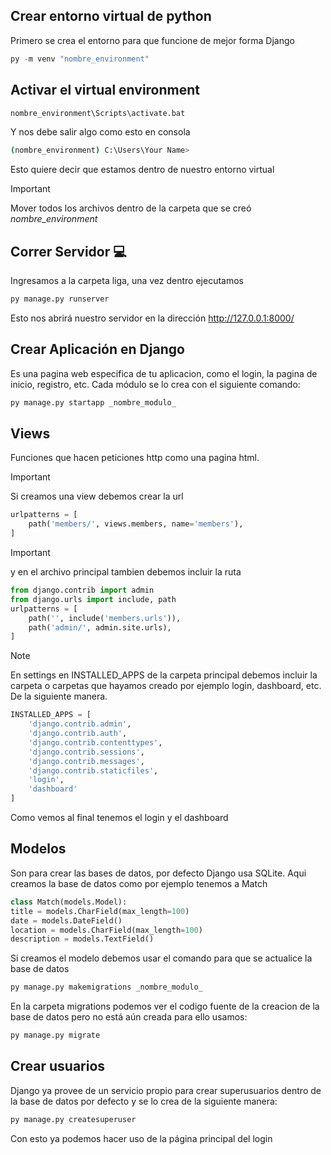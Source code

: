## Crear entorno virtual de python
Primero se crea el entorno para que funcione de mejor forma Django
```python
py -m venv "nombre_environment"
```

## Activar el virtual environment
```python
nombre_environment\Scripts\activate.bat
```
Y nos debe salir algo como esto en consola
```bash
(nombre_environment) C:\Users\Your Name>
```
Esto quiere decir que estamos dentro de nuestro entorno virtual

> [!IMPORTANT]
> Mover todos los archivos dentro de la carpeta que se creó *nombre_environment*

## Correr Servidor 💻
Ingresamos a la carpeta liga, una vez dentro ejecutamos
```python
py manage.py runserver
```

Esto nos abrirá nuestro servidor en la dirección http://127.0.0.1:8000/

## Crear Aplicación en Django
Es una pagina web especifica de tu aplicacion, como el login, la pagina de inicio, registro, etc.
Cada módulo se lo crea con el siguiente comando:

```python
py manage.py startapp _nombre_modulo_
```

## Views
Funciones que hacen peticiones http como una pagina html.
> [!IMPORTANT]
> Si creamos una view debemos crear la url
```python
urlpatterns = [
    path('members/', views.members, name='members'),
]
```
> [!IMPORTANT]
> y en el archivo principal tambien debemos incluir la ruta

```python
from django.contrib import admin
from django.urls import include, path
urlpatterns = [
    path('', include('members.urls')),
    path('admin/', admin.site.urls),
]
```

> [!NOTE]
> En settings en INSTALLED_APPS de la carpeta principal debemos incluir la carpeta o carpetas que hayamos creado por ejemplo login, dashboard, etc. De la siguiente manera.
```python
INSTALLED_APPS = [
    'django.contrib.admin',
    'django.contrib.auth',
    'django.contrib.contenttypes',
    'django.contrib.sessions',
    'django.contrib.messages',
    'django.contrib.staticfiles',
    'login',
    'dashboard'
]
```
Como vemos al final tenemos el login y el dashboard


## Modelos
Son para crear las bases de datos, por defecto Django usa SQLite.
Aqui creamos la base de datos como por ejemplo tenemos a Match

```python
class Match(models.Model):
title = models.CharField(max_length=100)
date = models.DateField()
location = models.CharField(max_length=100)
description = models.TextField()
```

Si creamos el modelo debemos usar el comando para que se actualice la base de datos
```python
py manage.py makemigrations _nombre_modulo_
```
En la carpeta migrations podemos ver el codigo fuente de la creacion de la base de datos pero no está aún creada para ello usamos:
```python
py manage.py migrate
```

## Crear usuarios
Django ya provee de un servicio propio para crear superusuarios dentro de la base de datos por defecto y se lo crea de la siguiente manera:
```python
py manage.py createsuperuser
```
Con esto ya podemos hacer uso de la página principal del login